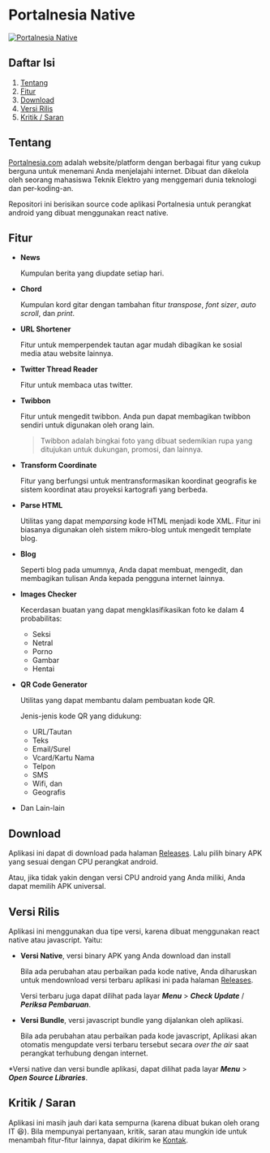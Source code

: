 Portalnesia Native
=============

[![Portalnesia Native](https://content.portalnesia.com/feature_graphic.png)](https://portalnesia.com)

## Daftar Isi
1. [Tentang](#tentang)
2. [Fitur](#fitur)
3. [Download](#download)
4. [Versi Rilis](#versi-rilis)
5. [Kritik / Saran](#kritik--saran)


## Tentang

<a href="https://portalnesia.com" target="_blank">Portalnesia.com</a> adalah website/platform dengan berbagai fitur yang cukup berguna untuk menemani Anda menjelajahi internet. Dibuat dan dikelola oleh seorang mahasiswa Teknik Elektro yang menggemari dunia teknologi dan per-koding-an.

Repositori ini berisikan source code aplikasi Portalnesia untuk perangkat android yang dibuat menggunakan react native.


## Fitur

- **News**

    Kumpulan berita yang diupdate setiap hari.

- **Chord**

    Kumpulan kord gitar dengan tambahan fitur _transpose_, _font sizer_, _auto scroll_, dan _print_.

- **URL Shortener**
    
    Fitur untuk memperpendek tautan agar mudah dibagikan ke sosial media atau website lainnya.

- **Twitter Thread Reader**

    Fitur untuk membaca utas twitter.

- **Twibbon**

    Fitur untuk mengedit twibbon. Anda pun dapat membagikan twibbon sendiri untuk digunakan oleh orang lain.

    > Twibbon adalah bingkai foto yang dibuat sedemikian rupa yang ditujukan untuk dukungan, promosi, dan lainnya.

- **Transform Coordinate**

    Fitur yang berfungsi untuk mentransformasikan koordinat geografis ke sistem koordinat atau proyeksi kartografi yang berbeda.

- **Parse HTML**

    Utilitas yang dapat mem*parsing* kode HTML menjadi kode XML. Fitur ini biasanya digunakan oleh sistem mikro-blog untuk mengedit template blog.

- **Blog**

    Seperti blog pada umumnya, Anda dapat membuat, mengedit, dan membagikan tulisan Anda kepada pengguna internet lainnya.

- **Images Checker**

    Kecerdasan buatan yang dapat mengklasifikasikan foto ke dalam 4 probabilitas:
    
    - Seksi
    - Netral
    - Porno
    - Gambar
    - Hentai

- **QR Code Generator**

    Utilitas yang dapat membantu dalam pembuatan kode QR.

    Jenis-jenis kode QR yang didukung:

    - URL/Tautan
    - Teks
    - Email/Surel
    - Vcard/Kartu Nama
    - Telpon
    - SMS
    - Wifi, dan
    - Geografis

- Dan Lain-lain


## Download

Aplikasi ini dapat di download pada halaman [Releases](https://github.com/putuadityabayu/portalnesia-native/releases). Lalu pilih binary APK yang sesuai dengan CPU perangkat android.

Atau, jika tidak yakin dengan versi CPU android yang Anda miliki, Anda dapat memilih APK universal.


## Versi Rilis

Aplikasi ini menggunakan dua tipe versi, karena dibuat menggunakan react native atau javascript. Yaitu:

- **Versi Native**, versi binary APK yang Anda download dan install

    Bila ada perubahan atau perbaikan pada kode native, Anda diharuskan untuk mendownload versi terbaru aplikasi ini pada halaman [Releases](https://github.com/putuadityabayu/portalnesia-native/releases).
    
    Versi terbaru juga dapat dilihat pada layar ***Menu*** > ***Check Update*** / ***Periksa Pembaruan***.

- **Versi Bundle**, versi javascript bundle yang dijalankan oleh aplikasi.

    Bila ada perubahan atau perbaikan pada kode javascript, Aplikasi akan otomatis mengupdate versi terbaru tersebut secara *over the air* saat perangkat terhubung dengan internet.

*Versi native dan versi bundle aplikasi, dapat dilihat pada layar ***Menu*** > ***Open Source Libraries***.


## Kritik / Saran

Aplikasi ini masih jauh dari kata sempurna (karena dibuat bukan oleh orang IT :laughing:). Bila mempunyai pertanyaan, kritik, saran atau mungkin ide untuk menambah fitur-fitur lainnya, dapat dikirim ke <a href="https://portalnesia.com/contact" target="_blank">Kontak</a>.